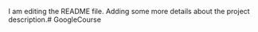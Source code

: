 I am editing the README file. Adding some more details about the project description.# GoogleCourse
